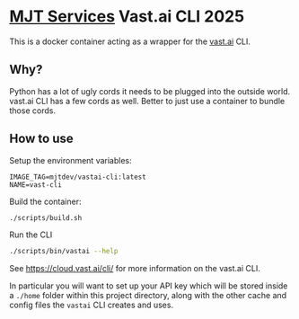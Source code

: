 # [MJT Services](https://github.com/mjt-services) Vast.ai CLI 2025

This is a docker container acting as a wrapper for the [vast.ai](https://vast.ai) CLI.

## Why?

Python has a lot of ugly cords it needs to be plugged into the outside world. vast.ai CLI has a few cords as well. Better to just use a container to bundle those cords.

## How to use

Setup the environment variables:

```properties
IMAGE_TAG=mjtdev/vastai-cli:latest
NAME=vast-cli
```


Build the container:

```bash
./scripts/build.sh
```

Run the CLI

```bash
./scripts/bin/vastai --help
```

See  https://cloud.vast.ai/cli/ for more information on the vast.ai CLI.

In particular you will want to set up your API key which will be stored inside a `./home` folder within this project directory, along with the other cache and config files the `vastai` CLI creates and uses.

